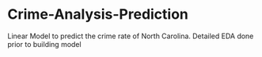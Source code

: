 # Crime-Analysis-Prediction
Linear Model to predict the crime rate of North Carolina. Detailed EDA done prior to building model
